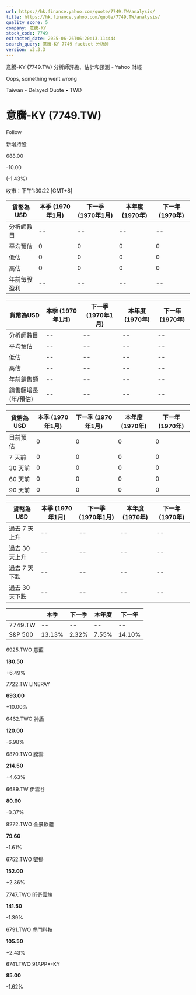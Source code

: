 ```yaml
---
url: https://hk.finance.yahoo.com/quote/7749.TW/analysis/
title: https://hk.finance.yahoo.com/quote/7749.TW/analysis/
quality_score: 5
company: 意騰-KY
stock_code: 7749
extracted_date: 2025-06-26T06:20:13.114444
search_query: 意騰-KY 7749 factset 分析師
version: v3.3.3
---
```


意騰-KY (7749.TW) 分析師評級、估計和預測 - Yahoo 財經


Oops, something went wrong

 

Taiwan - Delayed Quote • TWD 

# 意騰-KY (7749.TW)

Follow

 

新增持股

688.00

-10.00

(-1.43%)

收市：下午1:30:22 [GMT+8]

| 貨幣為USD | 本季 (1970年1月) | 下一季 (1970年1月) | 本年度 (1970年) | 下一年 (1970年) |
| --- | --- | --- | --- | --- |
| 分析師數目 | -- | -- | -- | -- |
| 平均預估 | 0 | 0 | 0 | 0 |
| 低估 | 0 | 0 | 0 | 0 |
| 高估 | 0 | 0 | 0 | 0 |
| 年前每股盈利 | -- | -- | -- | -- |

| 貨幣為USD | 本季 (1970年1月) | 下一季 (1970年1月) | 本年度 (1970年) | 下一年 (1970年) |
| --- | --- | --- | --- | --- |
| 分析師數目 | -- | -- | -- | -- |
| 平均預估 | -- | -- | -- | -- |
| 低估 | -- | -- | -- | -- |
| 高估 | -- | -- | -- | -- |
| 年前銷售額 | -- | -- | -- | -- |
| 銷售額增長 (年/預估) | -- | -- | -- | -- |

| 貨幣為USD | 本季 (1970年1月) | 下一季 (1970年1月) | 本年度 (1970年) | 下一年 (1970年) |
| --- | --- | --- | --- | --- |
| 目前預估 | 0 | 0 | 0 | 0 |
| 7 天前 | 0 | 0 | 0 | 0 |
| 30 天前 | 0 | 0 | 0 | 0 |
| 60 天前 | 0 | 0 | 0 | 0 |
| 90 天前 | 0 | 0 | 0 | 0 |

| 貨幣為USD | 本季 (1970年1月) | 下一季 (1970年1月) | 本年度 (1970年) | 下一年 (1970年) |
| --- | --- | --- | --- | --- |
| 過去 7 天上升 | -- | -- | -- | -- |
| 過去 30 天上升 | -- | -- | -- | -- |
| 過去 7 天下跌 | -- | -- | -- | -- |
| 過去 30 天下跌 | -- | -- | -- | -- |

|  | 本季 | 下一季 | 本年度 | 下一年 |
| --- | --- | --- | --- | --- |
| 7749.TW | -- | -- | -- | -- |
| S&P 500 | 13.13% | 2.32% | 7.55% | 14.10% |

6925.TWO  意藍

**180.50**

+6.49%

7722.TW  LINEPAY

**693.00**

+10.00%

6462.TWO  神盾

**120.00**

-6.98%

6870.TWO  騰雲

**214.50**

+4.63%

6689.TW  伊雲谷

**80.60**

-0.37%

8272.TWO  全景軟體

**79.60**

-1.61%

6752.TWO  叡揚

**152.00**

+2.36%

7747.TWO  昕奇雲端

**141.50**

-1.39%

6791.TWO  虎門科技

**105.50**

+2.43%

6741.TWO  91APP\*-KY

**85.00**

-1.62%